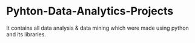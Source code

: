 # Pyhton-Data-Analytics-Projects
It contains all data analysis &amp; data mining which were made using python and its libraries.
